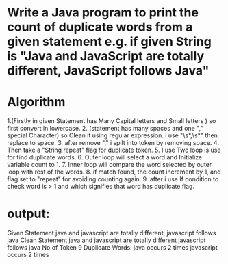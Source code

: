 # Write a Java program to print the count of duplicate words from a given statement e.g. if given String is "Java and JavaScript are totally different, JavaScript follows Java" 

# Algorithm
1.(Firstly in given Statement has Many Capital letters and Small letters ) so first convert in lowercase.
2. (statement has many spaces and one  "," special Character) so Clean it using regular expression. i use "\s*,\s*" then replace to space.
3. after remove "," i spilt into token by removing space.
4. Then take a "String repeat" flag for duplicate token.
5. I use Two loop is use for find duplicate words.
6. Outer loop will select a word and Initialize variable count to 1. 
7. Inner loop will compare the word selected by outer loop with rest of the words.
8. if match found, the count increment by 1, and flag set to "repeat" for avoiding counting again.
9. after i use If condition to check word is > 1 and which signifies that word has duplicate flag.

# output: 
Given Statement java and javascript are totally different, javascript follows java
Clean Statement java and javascript are totally different javascript follows java
No of Token 9
Duplicate Words:
java occurs 2 times
javascript occurs 2 times
